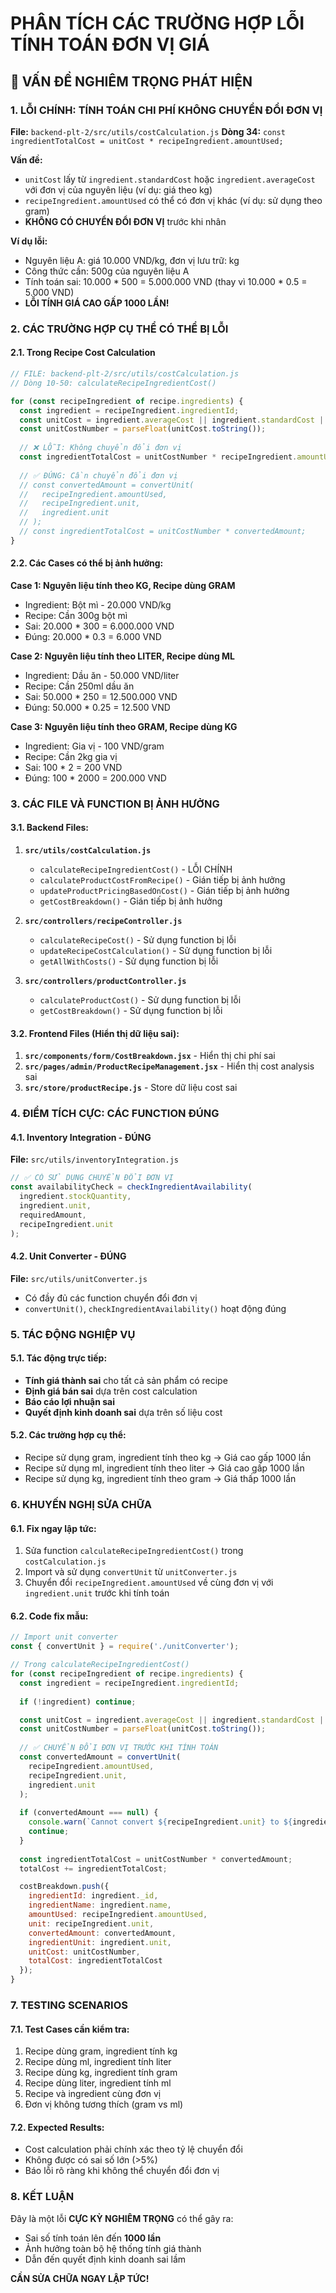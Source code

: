 # PHÂN TÍCH CÁC TRƯỜNG HỢP LỖI TÍNH TOÁN ĐƠN VỊ GIÁ

## 🚨 VẤN ĐỀ NGHIÊM TRỌNG PHÁT HIỆN

### 1. LỖI CHÍNH: TÍNH TOÁN CHI PHÍ KHÔNG CHUYỂN ĐỔI ĐƠN VỊ

**File:** `backend-plt-2/src/utils/costCalculation.js`
**Dòng 34:** `const ingredientTotalCost = unitCost * recipeIngredient.amountUsed;`

**Vấn đề:** 
- `unitCost` lấy từ `ingredient.standardCost` hoặc `ingredient.averageCost` với đơn vị của nguyên liệu (ví dụ: giá theo kg)
- `recipeIngredient.amountUsed` có thể có đơn vị khác (ví dụ: sử dụng theo gram)
- **KHÔNG CÓ CHUYỂN ĐỔI ĐƠN VỊ** trước khi nhân

**Ví dụ lỗi:**
- Nguyên liệu A: giá 10.000 VND/kg, đơn vị lưu trữ: kg
- Công thức cần: 500g của nguyên liệu A
- Tính toán sai: 10.000 * 500 = 5.000.000 VND (thay vì 10.000 * 0.5 = 5.000 VND)
- **LỖI TÍNH GIÁ CAO GẤP 1000 LẦN!**

### 2. CÁC TRƯỜNG HỢP CỤ THỂ CÓ THỂ BỊ LỖI

#### 2.1. Trong Recipe Cost Calculation
```javascript
// FILE: backend-plt-2/src/utils/costCalculation.js
// Dòng 10-50: calculateRecipeIngredientCost()

for (const recipeIngredient of recipe.ingredients) {
  const ingredient = recipeIngredient.ingredientId;
  const unitCost = ingredient.averageCost || ingredient.standardCost || 0;
  const unitCostNumber = parseFloat(unitCost.toString());
  
  // ❌ LỖI: Không chuyển đổi đơn vị
  const ingredientTotalCost = unitCostNumber * recipeIngredient.amountUsed;
  
  // ✅ ĐÚNG: Cần chuyển đổi đơn vị
  // const convertedAmount = convertUnit(
  //   recipeIngredient.amountUsed, 
  //   recipeIngredient.unit, 
  //   ingredient.unit
  // );
  // const ingredientTotalCost = unitCostNumber * convertedAmount;
}
```

#### 2.2. Các Cases có thể bị ảnh hưởng:

**Case 1: Nguyên liệu tính theo KG, Recipe dùng GRAM**
- Ingredient: Bột mì - 20.000 VND/kg 
- Recipe: Cần 300g bột mì
- Sai: 20.000 * 300 = 6.000.000 VND
- Đúng: 20.000 * 0.3 = 6.000 VND

**Case 2: Nguyên liệu tính theo LITER, Recipe dùng ML**
- Ingredient: Dầu ăn - 50.000 VND/liter
- Recipe: Cần 250ml dầu ăn  
- Sai: 50.000 * 250 = 12.500.000 VND
- Đúng: 50.000 * 0.25 = 12.500 VND

**Case 3: Nguyên liệu tính theo GRAM, Recipe dùng KG**
- Ingredient: Gia vị - 100 VND/gram
- Recipe: Cần 2kg gia vị
- Sai: 100 * 2 = 200 VND  
- Đúng: 100 * 2000 = 200.000 VND

### 3. CÁC FILE VÀ FUNCTION BỊ ẢNH HƯỞNG

#### 3.1. Backend Files:
1. **`src/utils/costCalculation.js`**
   - `calculateRecipeIngredientCost()` - LỖI CHÍNH
   - `calculateProductCostFromRecipe()` - Gián tiếp bị ảnh hưởng
   - `updateProductPricingBasedOnCost()` - Gián tiếp bị ảnh hưởng
   - `getCostBreakdown()` - Gián tiếp bị ảnh hưởng

2. **`src/controllers/recipeController.js`**
   - `calculateRecipeCost()` - Sử dụng function bị lỗi
   - `updateRecipeCostCalculation()` - Sử dụng function bị lỗi
   - `getAllWithCosts()` - Sử dụng function bị lỗi

3. **`src/controllers/productController.js`**
   - `calculateProductCost()` - Sử dụng function bị lỗi
   - `getCostBreakdown()` - Sử dụng function bị lỗi

#### 3.2. Frontend Files (Hiển thị dữ liệu sai):
1. **`src/components/form/CostBreakdown.jsx`** - Hiển thị chi phí sai
2. **`src/pages/admin/ProductRecipeManagement.jsx`** - Hiển thị cost analysis sai
3. **`src/store/productRecipe.js`** - Store dữ liệu cost sai

### 4. ĐIỂM TÍCH CỰC: CÁC FUNCTION ĐÚNG

#### 4.1. Inventory Integration - ĐÚNG
**File:** `src/utils/inventoryIntegration.js`
```javascript
// ✅ CÓ SỬ DỤNG CHUYỂN ĐỔI ĐƠN VỊ
const availabilityCheck = checkIngredientAvailability(
  ingredient.stockQuantity,
  ingredient.unit,
  requiredAmount,
  recipeIngredient.unit
);
```

#### 4.2. Unit Converter - ĐÚNG
**File:** `src/utils/unitConverter.js`
- Có đầy đủ các function chuyển đổi đơn vị
- `convertUnit()`, `checkIngredientAvailability()` hoạt động đúng

### 5. TÁC ĐỘNG NGHIỆP VỤ

#### 5.1. Tác động trực tiếp:
- **Tính giá thành sai** cho tất cả sản phẩm có recipe
- **Định giá bán sai** dựa trên cost calculation
- **Báo cáo lợi nhuận sai**
- **Quyết định kinh doanh sai** dựa trên số liệu cost

#### 5.2. Các trường hợp cụ thể:
- Recipe sử dụng gram, ingredient tính theo kg → Giá cao gấp 1000 lần
- Recipe sử dụng ml, ingredient tính theo liter → Giá cao gấp 1000 lần  
- Recipe sử dụng kg, ingredient tính theo gram → Giá thấp 1000 lần

### 6. KHUYẾN NGHỊ SỬA CHỮA

#### 6.1. Fix ngay lập tức:
1. Sửa function `calculateRecipeIngredientCost()` trong `costCalculation.js`
2. Import và sử dụng `convertUnit` từ `unitConverter.js`
3. Chuyển đổi `recipeIngredient.amountUsed` về cùng đơn vị với `ingredient.unit` trước khi tính toán

#### 6.2. Code fix mẫu:
```javascript
// Import unit converter
const { convertUnit } = require('./unitConverter');

// Trong calculateRecipeIngredientCost()
for (const recipeIngredient of recipe.ingredients) {
  const ingredient = recipeIngredient.ingredientId;
  
  if (!ingredient) continue;

  const unitCost = ingredient.averageCost || ingredient.standardCost || 0;
  const unitCostNumber = parseFloat(unitCost.toString());
  
  // ✅ CHUYỂN ĐỔI ĐƠN VỊ TRƯỚC KHI TÍNH TOÁN
  const convertedAmount = convertUnit(
    recipeIngredient.amountUsed,
    recipeIngredient.unit,
    ingredient.unit
  );
  
  if (convertedAmount === null) {
    console.warn(`Cannot convert ${recipeIngredient.unit} to ${ingredient.unit} for ingredient ${ingredient.name}`);
    continue;
  }
  
  const ingredientTotalCost = unitCostNumber * convertedAmount;
  totalCost += ingredientTotalCost;

  costBreakdown.push({
    ingredientId: ingredient._id,
    ingredientName: ingredient.name,
    amountUsed: recipeIngredient.amountUsed,
    unit: recipeIngredient.unit,
    convertedAmount: convertedAmount,
    ingredientUnit: ingredient.unit,
    unitCost: unitCostNumber,
    totalCost: ingredientTotalCost
  });
}
```

### 7. TESTING SCENARIOS

#### 7.1. Test Cases cần kiểm tra:
1. Recipe dùng gram, ingredient tính kg
2. Recipe dùng ml, ingredient tính liter  
3. Recipe dùng kg, ingredient tính gram
4. Recipe dùng liter, ingredient tính ml
5. Recipe và ingredient cùng đơn vị
6. Đơn vị không tương thích (gram vs ml)

#### 7.2. Expected Results:
- Cost calculation phải chính xác theo tỷ lệ chuyển đổi
- Không được có sai số lớn (>5%)
- Báo lỗi rõ ràng khi không thể chuyển đổi đơn vị

### 8. KẾT LUẬN

Đây là một lỗi **CỰC KỲ NGHIÊM TRỌNG** có thể gây ra:
- Sai số tính toán lên đến **1000 lần**
- Ảnh hưởng toàn bộ hệ thống tính giá thành
- Dẫn đến quyết định kinh doanh sai lầm

**CẦN SỬA CHỮA NGAY LẬP TỨC!**
